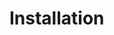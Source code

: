 # Installation

<!-- * [Backend](installation/backend.md)
* [Frontend](installation/frontend.md)
* [Docker](installation/docker.md) -->
